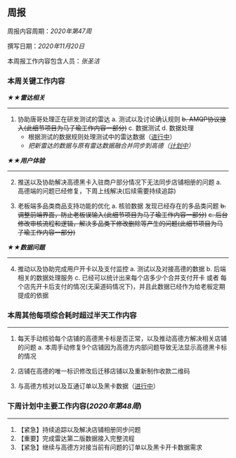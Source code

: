 ## 周报 ##

周报内容周期：*2020年第47周*

撰写日期：*2020年11月20日*

本周报工作内容包含人员：*张圣洁*

### 本周关键工作内容 ###

   

***★★雷达相关***
***
1. 协助唐哥处理正在研发测试的雷达
   a. 测试以及讨论确认规则
   ~~b. AMQP协议接入(此细节项目为马子瑜工作内容一部分)~~
   c. 数据测试
   d. 数据处理
     - 根据测试的数据规则处理测试中的雷达数据（<u>进行中</u>）
     - *把新雷达的数据与原有雷达数据融合并同步到高德（<u>计划中</u>）*
   
   

***★★用户体验***
***
2. 推送以及协助解决高德黑卡入驻商户部分情况下无法同步店铺相册的问题
   a. 高德端的问题已经修复，下周上线解决(后续需要持续追踪)

3. 老板端多品类商品支持功能的优化
   a. 核验数据 发现已经存在的多品类问题
   ~~b. 调整前端界面，防止老板误输入(此细节项目为马子瑜工作内容一部分)~~
   ~~c. 后台修改审核流程和逻辑，解决多品类下修改删除等产生的问题(此细节项目为马子瑜工作内容一部分)~~
   
   

***★★数据问题***
***

4. 推动以及协助完成用户开卡以及支付监控
   a. 测试以及对接高德的数据
   b. 后端相关的数据处理服务
   c. 已经可以统计出来每个店多少个合并支付开卡 或者 每个店先开卡后支付的情况(无渠道码情况下)，并且此数据已经作为给老板定期提成的依据

 


### 本周其他每项综合耗时超过半天工作内容 ###
***
1. 每天手动核验每个店铺的高德黑卡标是否正常，以及推动高德方解决相关店铺的问题
   a. 本周手动修复9个店铺因为高德方内部问题导致无法显示高德黑卡标的情况

2. 店铺在高德的唯一标识修改后迁移店铺以及重新制作收款二维码

3. 与高德方核对以及互通订单以及黑卡数据（<u>进行中</u>）

    


### 下周计划中主要工作内容(*2020年第48周*)
***
1. 【紧急】持续追踪以及解决店铺相册同步问题
2. 【重要】完成雷达第二版数据接入完整流程
3. 【紧急】继续与高德方对接当前有问题的订单以及黑卡开卡数据需求



